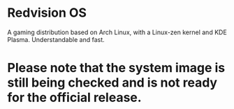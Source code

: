 # Redvision OS
A gaming distribution based on Arch Linux, with a Linux-zen kernel and KDE Plasma. Understandable and fast.

# Please note that the system image is still being checked and is not ready for the official release.

